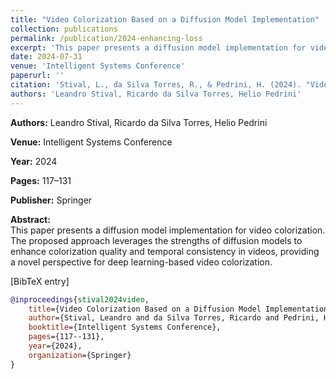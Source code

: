 ```yaml
---
title: "Video Colorization Based on a Diffusion Model Implementation"
collection: publications
permalink: /publication/2024-enhancing-loss
excerpt: 'This paper presents a diffusion model implementation for video colorization, published in Intelligent Systems Conference, pages 117–131, 2024.'
date: 2024-07-31
venue: 'Intelligent Systems Conference'
paperurl: ''
citation: 'Stival, L., da Silva Torres, R., & Pedrini, H. (2024). "Video Colorization Based on a Diffusion Model Implementation." In <i>Intelligent Systems Conference</i>, 117–131. Springer.'
authors: 'Leandro Stival, Ricardo da Silva Torres, Helio Pedrini'
---
```


**Authors:** Leandro Stival, Ricardo da Silva Torres, Helio Pedrini

**Venue:** Intelligent Systems Conference

**Year:** 2024

**Pages:** 117–131

**Publisher:** Springer

**Abstract:**  
This paper presents a diffusion model implementation for video colorization. The proposed approach leverages the strengths of diffusion models to enhance colorization quality and temporal consistency in videos, providing a novel perspective for deep learning-based video colorization.

[BibTeX entry]
```bibtex
@inproceedings{stival2024video,
    title={Video Colorization Based on a Diffusion Model Implementation},
    author={Stival, Leandro and da Silva Torres, Ricardo and Pedrini, Helio},
    booktitle={Intelligent Systems Conference},
    pages={117--131},
    year={2024},
    organization={Springer}
}
```
